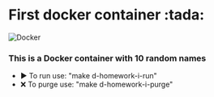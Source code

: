 <h1>First docker container :tada:</h1>

![Docker](https://img.shields.io/badge/Docker-checking-orange)

<h3>This is a Docker container with 10 random names</h3>
<ul>
<li>▶️ To run use: "make d-homework-i-run"</li>
<li>❌ To purge use: "make d-homework-i-purge"</li>
</ul>
